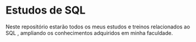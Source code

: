 # Estudos de SQL

Neste repositório estarão todos os meus estudos e treinos relacionados ao SQL , ampliando os conhecimentos adquiridos em minha faculdade.
